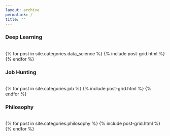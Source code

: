 ```yaml
---
layout: archive
permalink: /
title: ""
---
```


<div class="tiles">
  <h3>Deep Learning</h3><br />
    {% for post in site.categories.data_science %}
      {% include post-grid.html %}
    {% endfor %}
</div>

<div class="tiles">
  <h3>Job Hunting</h3><br />
    {% for post in site.categories.job %}
      {% include post-grid.html %}
    {% endfor %}
</div>

<div class="tiles">
  <h3>Philosophy</h3><br />
    {% for post in site.categories.philosophy %}
      {% include post-grid.html %}
    {% endfor %}
</div>
